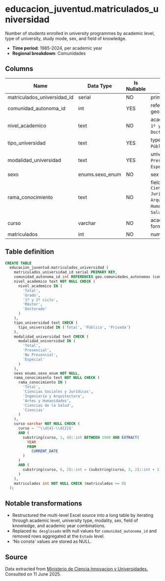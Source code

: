 # educacion_juventud.matriculados_universidad

Number of students enrolled in university programmes by academic level, type of university, study mode, sex, and field of knowledge.

- **Time period**: 1985-2024, per academic year
- **Regional breakdown**: Comunidades

## Columns

| Name | Data Type | Is Nullable | Description |
| --- | --- | --- | --- |
| matriculados_universidad_id | serial | NO | primary key |
| comunidad_autonoma_id | int | YES | references geo.comunidades_autonomas |
| nivel_academico | text | NO | academic level (`Total`, `Grado`, `1º y 2º ciclo`, `Máster`, `Doctorado`) |
| tipo_universidad | text | YES | type of university (`Total`, `Pública`, `Privada`) |
| modalidad_universidad | text | YES | university modality (`Total`, `Presencial`, `No Presencial`, `Especial`) |
| sexo | enums.sexo_enum | NO | sex |
| rama_conocimiento | text | NO | field of knowledge (`Total`, `Ciencias Sociales y Jurídicas`, `Ingeniería y Arquitectura`, `Artes y Humanidades`, `Ciencias de la Salud`, `Ciencias`) |
| curso | varchar | NO | academic year in `yyyy-yy` format |
| matriculados | int | NO | number of enrolled students |

## Table definition

```sql
CREATE TABLE
  educacion_juventud.matriculados_universidad (
    matriculados_universidad_id serial PRIMARY KEY,
    comunidad_autonoma_id int REFERENCES geo.comunidades_autonomas (comunidad_autonoma_id),
    nivel_academico text NOT NULL CHECK (
      nivel_academico IN (
        'Total',
        'Grado',
        '1º y 2º ciclo',
        'Máster',
        'Doctorado'
      )
    ),
    tipo_universidad text CHECK (
      tipo_universidad IN ('Total', 'Pública', 'Privada')
    ),
    modalidad_universidad text CHECK (
      modalidad_universidad IN (
        'Total',
        'Presencial',
        'No Presencial',
        'Especial'
      )
    ),
    sexo enums.sexo_enum NOT NULL,
    rama_conocimiento text NOT NULL CHECK (
      rama_conocimiento IN (
        'Total',
        'Ciencias Sociales y Jurídicas',
        'Ingeniería y Arquitectura',
        'Artes y Humanidades',
        'Ciencias de la Salud',
        'Ciencias'
      )
    ),
    curso varchar NOT NULL CHECK (
      curso ~ '^\\d{4}-\\d{2}$'
      AND (
        substring(curso, 1, 4)::int BETWEEN 1900 AND EXTRACT(
          YEAR
          FROM
            CURRENT_DATE
        )
      )
      AND (
        substring(curso, 6, 2)::int = (substring(curso, 3, 2)::int + 1) % 100
      )
    ),
    matriculados int NOT NULL CHECK (matriculados >= 0)
  );
```

## Notable transformations

- Restructured the multi-level Excel source into a long table by iterating through academic level, university type, modality, sex, field of knowledge, and academic year combinations.
- Replaced `No desglosado` with null values for `comunidad_autonoma_id` and removed rows aggregated at the `Estado` level.
- 'No consta' values are stored as NULL.

## Source

Data extracted from <a href="https://estadisticas.universidades.gob.es/jaxiPx/Tabla.htm?path=/Universitaria/Alumnado/EEU_2024/Serie/TotalSUE//l0/&file=HIS_Mat_TotalSUE_Rama_CA.px&type=pcaxis&L=0" target="_blank">Ministerio de Ciencia Innovacion y Universidades.</a>
Consulted on 11 June 2025.
